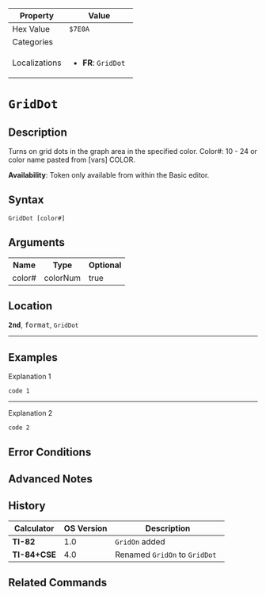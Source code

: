 | Property      | Value |
|---------------|-------|
| Hex Value     | `$7E0A`|
| Categories    | <ul></ul> |
| Localizations | <ul><li><b>FR</b>: `GridDot `</li></ul> |

# `GridDot `

## Description
Turns on grid dots in the graph area in the specified color.
Color#: 10 - 24 or color name pasted from [vars] COLOR.


<b>Availability</b>: Token only available from within the Basic editor.

## Syntax
`GridDot [color#]`

## Arguments
<table>
<tr><th>Name</th><th>Type</th><th>Optional</th></tr>

<tr><td>color#</td><td>colorNum</td><td>true</td></tr>

</table>

## Location
<tt><kbd><b>2nd</b></kbd></tt>, <kbd>format</kbd>, `GridDot`
<hr>

## Examples

Explanation 1
```ti-basic
code 1
```
---
Explanation 2
```ti-basic
code 2
```

## Error Conditions


## Advanced Notes


## History
| Calculator | OS Version | Description |
|------------|------------|-------------|
| <b>TI-82</b> | 1.0 | `GridOn` added
| <b>TI-84+CSE</b> | 4.0 | Renamed `GridOn` to `GridDot `

## Related Commands

    